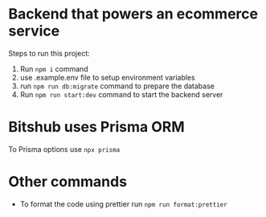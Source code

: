 # Backend that powers an ecommerce service

Steps to run this project:

1. Run `npm i` command
2. use .example.env file to setup environment variables
3. run `npm run db:migrate` command to prepare the database
4. Run `npm run start:dev` command to start the backend server

# Bitshub uses Prisma ORM
To Prisma options use `npx prisma`

# Other commands
- To format the code using prettier run `npm run format:prettier`

